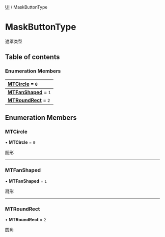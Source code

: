 [UI](../groups/Core.UI.md) / MaskButtonType

# MaskButtonType <Badge type="tip" text="Enumeration" /> <Score text="MaskButtonType" />

<p class="content-big"> 遮罩类型 </p>

## Table of contents

### Enumeration Members <Score text="Enumeration" /> 
| **[MTCircle](mw.MaskButtonType.md#mtcircle)** = ``0``  |
| :----- |
| **[MTFanShaped](mw.MaskButtonType.md#mtfanshaped)** = ``1`` |
| **[MTRoundRect](mw.MaskButtonType.md#mtroundrect)** = ``2`` |

## Enumeration Members

### MTCircle <Score text="MTCircle" /> 

• **MTCircle** = ``0``

圆形

___

### MTFanShaped <Score text="MTFanShaped" /> 

• **MTFanShaped** = ``1``

扇形

___

### MTRoundRect <Score text="MTRoundRect" /> 

• **MTRoundRect** = ``2``

圆角
